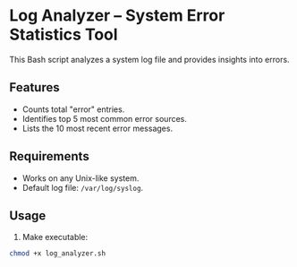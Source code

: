 # Log Analyzer – System Error Statistics Tool

This Bash script analyzes a system log file and provides insights into errors.

## Features

- Counts total "error" entries.
- Identifies top 5 most common error sources.
- Lists the 10 most recent error messages.

## Requirements

- Works on any Unix-like system.
- Default log file: `/var/log/syslog`.

## Usage

1. Make executable:
```bash
chmod +x log_analyzer.sh
